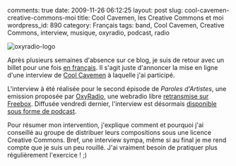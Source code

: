 comments: true
date: 2009-11-26 06:12:25
layout: post
slug: cool-cavemen-creative-commons-moi
title: Cool Cavemen, les Creative Commons et moi
wordpress_id: 890
category: Français
tags: band, Cool Cavemen, Creative Commons, interview, musique, oxyradio, podcast, radio

![oxyradio-logo](http://kevin.deldycke.com/wp-content/uploads/2009/11/oxyradio-logo.png)

Après plusieurs semaines d'absence sur ce blog, je suis de retour avec un billet pour une fois [en français](http://kevin.deldycke.com/category/francais/). Il s'agit juste d'annoncer la mise en ligne d'une interview de [Cool Cavemen](http://coolcavemen.com) à laquelle j'ai participé.

L'interview à été réalisée pour le second épisode de _Paroles d'Artistes_, une emission proposée par [OxyRadio](http://www.oxyradio.net), une webradio libre [retransmise sur Freebox](http://www.oxyradio.net/news-55.html). Diffusée vendredi dernier, l'interview est désormais [disponible sous forme de podcast](http://www.oxyradio.net/podcast-121.html).

Pour résumer mon intervention, j'explique comment et pourquoi j'ai conseillé au groupe de distribuer leurs compositions sous une licence Creative Commons. Bref, une interview sympa, même si au final je me rend compte que je suis un peu rouillé. J'ai vraiment besoin de pratiquer plus régulièrement l'exercice ! ;)
